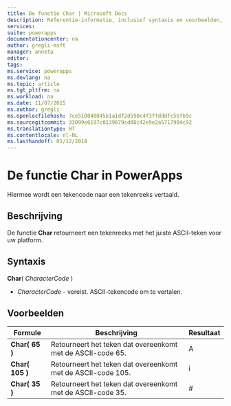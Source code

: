 ```yaml
---
title: De functie Char | Microsoft Docs
description: Referentie-informatie, inclusief syntaxis en voorbeelden, voor de functie Char in PowerApps
services: 
suite: powerapps
documentationcenter: na
author: gregli-msft
manager: anneta
editor: 
tags: 
ms.service: powerapps
ms.devlang: na
ms.topic: article
ms.tgt_pltfrm: na
ms.workload: na
ms.date: 11/07/2015
ms.author: gregli
ms.openlocfilehash: 7ce510840845b1a1df2d590c4f3ffdddfc5bfb9c
ms.sourcegitcommit: 33099e6197c0139679cd08c42e9e2a5717904c92
ms.translationtype: HT
ms.contentlocale: nl-NL
ms.lasthandoff: 01/12/2018
---
```

# <a name="char-function-in-powerapps"></a>De functie Char in PowerApps
Hiermee wordt een tekencode naar een tekenreeks vertaald.

## <a name="description"></a>Beschrijving
De functie **Char** retourneert een tekenreeks met het juiste ASCII-teken voor uw platform.

## <a name="syntax"></a>Syntaxis
**Char**( *CharacterCode* )

* *CharacterCode* - vereist. ASCII-tekencode om te vertalen.

## <a name="examples"></a>Voorbeelden
| Formule | Beschrijving | Resultaat |
| --- | --- | --- |
| **Char( 65 )** |Retourneert het teken dat overeenkomt met de ASCII-code 65. |A |
| **Char( 105 )** |Retourneert het teken dat overeenkomt met de ASCII-code 105. |i |
| **Char( 35 )** |Retourneert het teken dat overeenkomt met de ASCII-code 35. |# |

